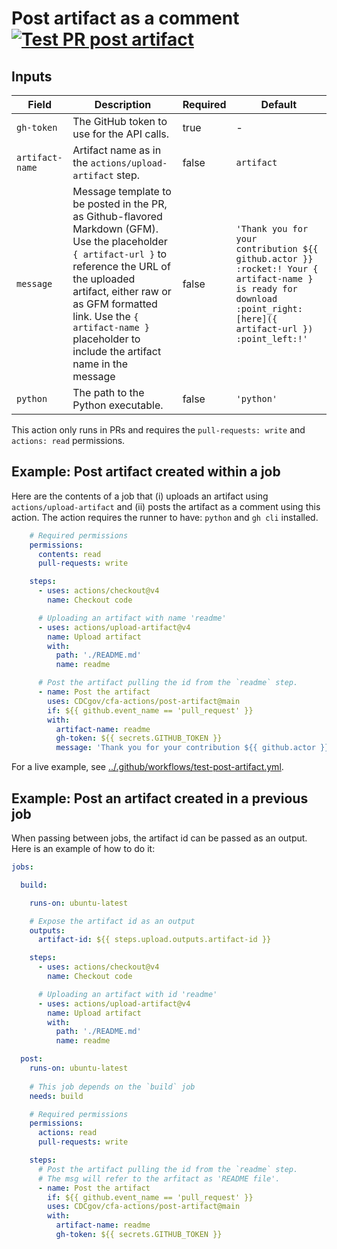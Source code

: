 # Post artifact as a comment [![Test PR post artifact](https://github.com/CDCgov/cfa-actions/actions/workflows/test-post-artifact.yml/badge.svg)](https://github.com/CDCgov/cfa-actions/actions/workflows/test-post-artifact.yml)

## Inputs

| Field         | Description                                                                                                                             | Required | Default        |
|---------------|-----------------------------------------------------------------------------------------------------------------------------------------|----------|----------------|
| `gh-token`      | The GitHub token to use for the API calls. | true | - |
| `artifact-name` | Artifact name as in the `actions/upload-artifact` step. | false    | `artifact`     |
| `message`       | Message template to be posted in the PR, as Github-flavored Markdown (GFM). Use the placeholder `{ artifact-url }` to reference the URL of the uploaded artifact, either raw or as GFM formatted link. Use the `{ artifact-name }` placeholder to include the artifact name in the message | false    | `'Thank you for your contribution ${{ github.actor }} :rocket:! Your { artifact-name } is ready for download :point_right: [here]({ artifact-url }) :point_left:!'` |
| `python`        | The path to the Python executable. | false    | `'python'`       |

This action only runs in PRs and requires the `pull-requests: write` and `actions: read` permissions. 

## Example: Post artifact created within a job

Here are the contents of a job that (i) uploads an artifact using `actions/upload-artifact` and (ii) posts the artifact as a comment using this action. The action requires the runner to have: `python` and `gh cli` installed.


```yaml
    # Required permissions
    permissions:
      contents: read
      pull-requests: write

    steps:
      - uses: actions/checkout@v4
        name: Checkout code

      # Uploading an artifact with name 'readme'
      - uses: actions/upload-artifact@v4
        name: Upload artifact
        with:
          path: './README.md'
          name: readme

      # Post the artifact pulling the id from the `readme` step.
      - name: Post the artifact
        uses: CDCgov/cfa-actions/post-artifact@main
        if: ${{ github.event_name == 'pull_request' }}
        with:
          artifact-name: readme
          gh-token: ${{ secrets.GITHUB_TOKEN }}
          message: 'Thank you for your contribution ${{ github.actor }} :rocket:! Your { artifact-name } is ready for download :point_right: [here]({ artifact-url }) :point_left:!'
```

For a live example, see [../.github/workflows/test-post-artifact.yml](../.github/workflows/test-post-artifact.yml).

## Example: Post an artifact created in a previous job

When passing between jobs, the artifact id can be passed as an output. Here is an example of how to do it:

```yaml
jobs:

  build:

    runs-on: ubuntu-latest

    # Expose the artifact id as an output
    outputs:
      artifact-id: ${{ steps.upload.outputs.artifact-id }}

    steps:
      - uses: actions/checkout@v4
        name: Checkout code

      # Uploading an artifact with id 'readme'
      - uses: actions/upload-artifact@v4
        name: Upload artifact
        with:
          path: './README.md'
          name: readme

  post:
    runs-on: ubuntu-latest
    
    # This job depends on the `build` job
    needs: build

    # Required permissions
    permissions:
      actions: read
      pull-requests: write

    steps:
      # Post the artifact pulling the id from the `readme` step.
      # The msg will refer to the arfitact as 'README file'.
      - name: Post the artifact
        if: ${{ github.event_name == 'pull_request' }}
        uses: CDCgov/cfa-actions/post-artifact@main
        with:
          artifact-name: readme
          gh-token: ${{ secrets.GITHUB_TOKEN }}

```
